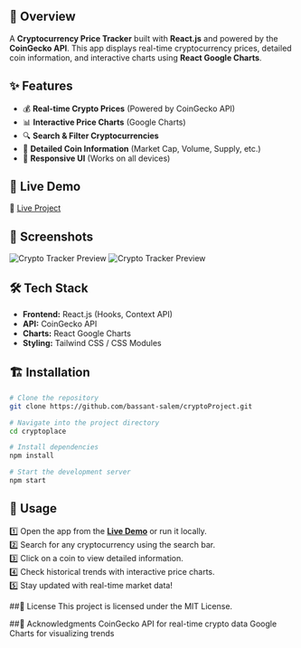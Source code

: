 ## 📌 Overview  
A **Cryptocurrency Price Tracker** built with **React.js** and powered by the **CoinGecko API**. This app displays real-time cryptocurrency prices, detailed coin information, and interactive charts using **React Google Charts**.  

## ✨ Features  
- 💰 **Real-time Crypto Prices** (Powered by CoinGecko API)  
- 📊 **Interactive Price Charts** (Google Charts)  
- 🔍 **Search & Filter Cryptocurrencies**  
- 📄 **Detailed Coin Information** (Market Cap, Volume, Supply, etc.)  
- 📱 **Responsive UI** (Works on all devices)  

## 🚀 Live Demo  
🔗 [Live Project](https://crypto-project-sandy.vercel.app/)  

## 📸 Screenshots  
![Crypto Tracker Preview](https://github.com/user-attachments/assets/7b28cf8c-86f2-4a77-b732-108c2a84d70b)
![Crypto Tracker Preview](https://github.com/user-attachments/assets/1861c328-be52-4ce4-a274-1949bcc533b5) 

## 🛠 Tech Stack  
- **Frontend:** React.js (Hooks, Context API)  
- **API:** CoinGecko API  
- **Charts:** React Google Charts  
- **Styling:** Tailwind CSS / CSS Modules  

## 🏗 Installation  

```bash
# Clone the repository
git clone https://github.com/bassant-salem/cryptoProject.git

# Navigate into the project directory
cd cryptoplace

# Install dependencies
npm install

# Start the development server
npm start

```

## 📌 Usage  
1️⃣ Open the app from the **[Live Demo](https://your-crypto-tracker.vercel.app)** or run it locally.  
2️⃣ Search for any cryptocurrency using the search bar.  
3️⃣ Click on a coin to view detailed information.  
4️⃣ Check historical trends with interactive price charts.  
5️⃣ Stay updated with real-time market data!  


##📜 License
This project is licensed under the MIT License.

##🙌 Acknowledgments
CoinGecko API for real-time crypto data
Google Charts for visualizing trends
